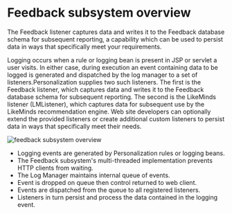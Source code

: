 # Feedback subsystem overview

The Feedback listener captures data and writes it to the Feedback database schema for subsequent reporting, a capability which can be used to persist data in ways that specifically meet your requirements.

Logging occurs when a rule or logging bean is present in JSP or servlet a user visits. In either case, during execution an event containing data to be logged is generated and dispatched by the log manager to a set of listeners.Personalization supplies two such listeners. The first is the Feedback listener, which captures data and writes it to the Feedback database schema for subsequent reporting. The second is the LikeMinds listener \(LMListener\), which captures data for subsequent use by the LikeMinds recommendation engine. Web site developers can optionally extend the provided listeners or create additional custom listeners to persist data in ways that specifically meet their needs.

![feedback subsystem overview](../images/feedback_subsystem.jpg)

-   Logging events are generated by Personalization rules or logging beans.
-   The Feedback subsystem's multi-threaded implementation prevents HTTP clients from waiting.
-   The Log Manager maintains internal queue of events.
-   Event is dropped on queue then control returned to web client.
-   Events are dispatched from the queue to all registered listeners.
-   Listeners in turn persist and process the data contained in the logging event.


